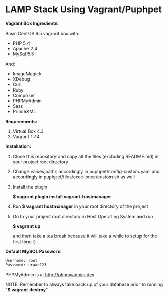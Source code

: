 # LAMP Stack Using Vagrant/Puphpet

**Vagrant Box Ingredients**

Basic CentOS 6.5 vagrant box with:

- PHP 5.4
- Apache 2.4
- MySql 5.5

And:

- ImageMagick
- XDebug
- Curl
- Ruby
- Composer
- PHPMyAdmin
- Sass
- PrinceXML

**Requirements:**

1. Virtual Box 4.3
2. Vagrant 1.7.4

**Installation:**

1. Clone this repository and copy all the files (excluding README.md) in your project root directory

2. Change values,paths accordingly in puphpet/config-custom.yaml and accordingly in puphpet/files/exec-once/custom.sh as well

3. Install the plugin

   **$ vagrant plugin install vagrant-hostmanager**

4. Run **$ vagrant hostmanager** in your root directory of the project

5. Go to your project root directory in Host Operating System and run

   **$ vagrant up**
   
   and then take a tea break because it will take a while to setup for the first time :)

**Default MySQL Password**

    Username: root
    Password: uraan123

PHPMyAdmin is at http://phpmyadmin.dev

NOTE: Remember to always take back up of your database prior to running "**$ vagrant destroy**"
